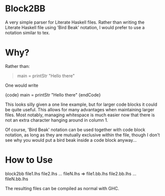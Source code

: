 Block2BB
========

A very simple parser for Literate Haskell files. Rather than writing the Literate Haskell file using 'Bird Beak' notation, I would prefer to use a notation similar to tex.

# Why?

Rather than: 

> main = printStr "Hello there"

One would write

\{code}
main = printStr "Hello there"
\{endCode}

This looks silly given a one line example, but for larger code blocks it could be quite useful. This allows for many advantages when maintaining larger files. Most notably, managing whitespace is much easier now that there is not an extra character hanging around in column 1.

Of course, 'Bird Beak' notation can be used together with code block notation, as long as they are mutually exclusive within the file, though I don't see why you would put a bird beak inside a code block anyway...

# How to Use

block2bb file1.lhs file2.lhs ... fileN.lhs
=> file1.bb.lhs file2.bb.lhs ... fileN.bb.lhs

The resulting files can be compiled as normal with GHC.
